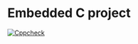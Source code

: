 # Embedded C project
[![Cppcheck](https://github.com/saipoor/Activity1/actions/workflows/c-cpp.yml/badge.svg)](https://github.com/saipoor/Activity1/actions/workflows/c-cpp.yml)
